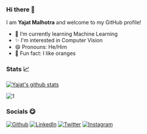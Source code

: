### Hi there 👋
I am **Yajat Malhotra** and welcome to my GitHub profile!
- 🌱 I’m currently learning Machine Learning
- ✨ I'm interested in Computer Vision
- 😄 Pronouns: He/Him
- 🍊 Fun fact: I like oranges

### Stats 📈

[![Yajat's github stats](https://github-readme-stats.vercel.app/api?username=iamyajat&theme=blue-green)](https://github.com/iamyajat/github-readme-stats)
  
![1](https://github-readme-stats.vercel.app/api/top-langs/?username=iamyajat&theme=blue-green)
  
### Socials 😋
<a href="https://www.iamyajat.co/" target="_blank"><img alt="Github" src="https://img.shields.io/badge/-Website-brightgreen?style=for-the-badge&logo=appveyor&logoColor=white&color=999900&logo=data:null" /></a>
<a href="https://linkedin.com/in/iamyajat" target="_blank"><img alt="LinkedIn" src="https://img.shields.io/badge/linkedin-%230077B5.svg?&style=for-the-badge&logo=linkedin&logoColor=white" /></a>
<a href="https://twitter.com/iamyajat" target="_blank"><img alt="Twitter" src="https://img.shields.io/badge/twitter-%231DA1F2.svg?&style=for-the-badge&logo=twitter&logoColor=white" /></a>
<a href="https://instagram.com/iamyajat" target="_blank"><img alt="Instagram" src="https://img.shields.io/badge/instagram-%FF69B4.svg?&style=for-the-badge&logo=instagram&logoColor=white&color=cd486b" /></a>
